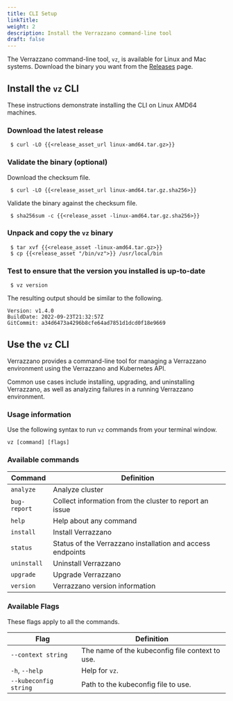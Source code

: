 ```yaml
---
title: CLI Setup
linkTitle:
weight: 2
description: Install the Verrazzano command-line tool
draft: false
---
```


The Verrazzano command-line tool, `vz`, is available for Linux and Mac systems.
Download the binary you want from the [Releases](https://github.com/verrazzano/verrazzano/releases/) page.

## Install the `vz` CLI

These instructions demonstrate installing the CLI on Linux AMD64 machines.

### Download the latest release
  ```shell
   $ curl -LO {{<release_asset_url linux-amd64.tar.gz>}}
  ```

### Validate the binary (optional)
Download the checksum file.
  ```shell
   $ curl -LO {{<release_asset_url linux-amd64.tar.gz.sha256>}}
  ```
Validate the binary against the checksum file.
  ```shell
   $ sha256sum -c {{<release_asset -linux-amd64.tar.gz.sha256>}}
  ```

### Unpack and copy the `vz` binary
  ```shell
   $ tar xvf {{<release_asset -linux-amd64.tar.gz>}}
   $ cp {{<release_asset "/bin/vz">}} /usr/local/bin
  ```

### Test to ensure that the version you installed is up-to-date
  ```shell
   $ vz version
  ```

The resulting output should be similar to the following.

```shell
Version: v1.4.0
BuildDate: 2022-09-23T21:32:57Z
GitCommit: a34d6473a4296b8cfe64ad7851d1dcd0f18e9669
```

## Use the `vz` CLI

Verrazzano provides a command-line tool for managing a Verrazzano environment using the Verrazzano and Kubernetes API.

Common use cases include installing, upgrading, and uninstalling Verrazzano,
as well as analyzing failures in a running Verrazzano environment.

### Usage information

Use the following syntax to run `vz` commands from your terminal window.
```shell
vz [command] [flags]
```

### Available commands

| Command     | Definition                                                 |
|-------------|------------------------------------------------------------|
| `analyze`   | Analyze cluster                                            |
| `bug-report`| Collect information from the cluster to report an issue    |
| `help`      | Help about any command                                     |
| `install`   | Install Verrazzano                                         |
| `status`    | Status of the Verrazzano installation and access endpoints |
| `uninstall` | Uninstall Verrazzano                                       |
| `upgrade`   | Upgrade Verrazzano                                         |
| `version`   | Verrazzano version information                             |

### Available Flags

These flags apply to all the commands.

| Flag                  | Definition                                 |
|-----------------------|--------------------------------------------|
| `--context string`    | The name of the kubeconfig file context to use. |
| `-h`, `--help`        | Help for `vz`.                             |
| `--kubeconfig string` | Path to the kubeconfig file to use.        |
